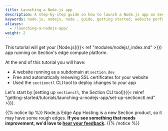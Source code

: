 ```yaml
---
title: Launching a Node.js app
description: A step-by-step guide on how to launch a Node.js app on Section.
keywords: node.js, nodejs, node , guide, getting started, website performance, page speed, webpage speed, website security, edge compute, paas
aliases:
  - /launching-a-nodejs-app/
weight: 2
---
```


This tutorial will get your [Node.js]({{< ref "modules/nodejs/_index.md" >}}) app running on Section's edge compute platform.

At the end of this tutorial you will have:

* A website running as a subdomain at `section.dev`
* Free and automatically renewing SSL certificates for your website
* Used the `sectionctl` CLI tool to deploy changes to your app

Let's start by [setting up `sectionctl`, the Section CLI tool]({{< relref "getting-started/tutorials/launching-a-nodejs-app/set-up-sectionctl.md" >}}).

{{% notice tip %}}
Node.js Edge App Hosting is a new Section product, so it may have some rough edges. **If you see something that needs improvement, we'd love to [hear your feedback](https://support.section.io/hc/en-us/requests/new).**
{{% /notice %}}
